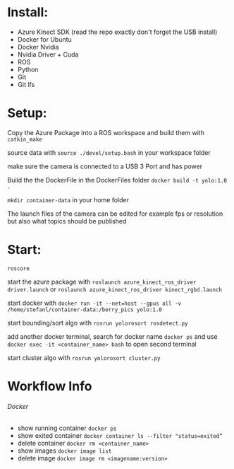 # Install:
- Azure Kinect SDK (read the repo exactly don't forget the USB install)
- Docker for Ubuntu
- Docker Nvidia
- Nvidia Driver + Cuda
- ROS 
- Python
- Git
- Git lfs
# Setup:
Copy the Azure Package into a ROS workspace and build them with `catkin_make`  
  
source data with `source ./devel/setup.bash` in your workspace folder  
  
make sure the camera is connected to a USB 3 Port and has power  
  
Build the the DockerFile in the DockerFiles folder `docker build -t yolo:1.0 .`
  
`mkdir container-data` in your home folder  
  
The launch files of the camera can be edited for example fps or resolution but also what topics should be published
# Start:
`roscore`  
  
start the azure package with `roslaunch azure_kinect_ros_driver driver.launch` or `roslaunch azure_kinect_ros_driver kinect_rgbd.launch`  
  
start docker with `docker run -it --net=host --gpus all -v /home/stefanl/container-data:/berry_pics yolo:1.0`
  
start bounding/sort algo with `rosrun yolorosort rosdetect.py`  

add another docker terminal, search for docker name `docker ps` and use `docker exec -it <container_name> bash` to open second terminal  
  
start cluster algo with `rosrun yolorosort cluster.py`

# Workflow Info
###### Docker
- show running container `docker ps`  
- show exited container `docker container ls --filter "status=exited” `
- delete container `docker rm <container_name>`
- show images `docker image list`
- delete image `docker image rm <imagename:version>`


